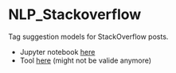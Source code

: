 # NLP_Stackoverflow

Tag suggestion models for StackOverflow posts.  
- Jupyter notebook [here](https://nbviewer.jupyter.org/github/Umercia/NLP_Stackoverflow/blob/master/NLP_stackoverflow_2.ipynb)
- Tool [here](http://umercia.pythonanywhere.com/) (might not be valide anymore)